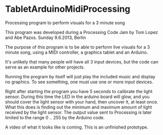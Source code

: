 TabletArduinoMidiProcessing
===========================

Processing program to perform visuals for a 3 minute song

This program was developed during a Processing Code Jam
by Tom Lopez and Abe Pazos.
Sunday 9.6.2013, Berlin

The purpose of this program is to be able to perform live visuals for a 3 minute song,
using a MIDI controller, a graphics tablet and an Arduino.

It's unlikely that many people will have all 3 input devices, but the code can serve
as an example for other projects.

Running the program by itself will just play the included music and display no graphics.
To see something, one must use one or more input devices.

Right after starting the program you have 5 seconds to calibrate the light sensor.
During this time the LED in the arduino board will glow, and you should cover the
light sensor with your hand, then uncover it, at least once. What this does is
finding out the minimum and maximum amount of light received by the light sensor.
The output value sent to Processing is later limited to the range 0 .. 255 by
the Arduino code.

A video of what it looks like is coming.
This is an unfinished prototype.
